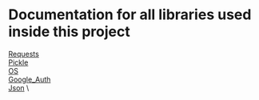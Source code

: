 # Documentation for all libraries used inside this project

[Requests](https://docs.python-requests.org/en/latest/index.html) \
[Pickle](https://docs.python.org/3/library/pickle.html) \
[OS](https://docs.python.org/3/library/os.html) \
[Google_Auth](https://pypi.org/project/google-auth-oauthlib/) \
[Json](https://docs.python.org/3/library/json.html) \

